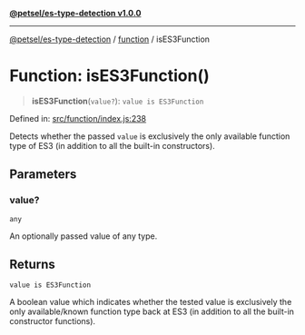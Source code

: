 [**@petsel/es-type-detection v1.0.0**](../../README.md)

***

[@petsel/es-type-detection](../../modules.md) / [function](../README.md) / isES3Function

# Function: isES3Function()

> **isES3Function**(`value?`): `value is ES3Function`

Defined in: [src/function/index.js:238](https://github.com/petsel/es-type-detection/blob/ee065d8dbfab0995c95e9bb864d87647f5391dda/src/function/index.js#L238)

Detects whether the passed `value` is exclusively the only available
function type of ES3 (in addition to all the built-in constructors).

## Parameters

### value?

`any`

An optionally passed value of any type.

## Returns

`value is ES3Function`

A boolean value which indicates whether the tested value is exclusively
 the only available/known function type back at ES3 (in addition to all
 the built-in constructor functions).
